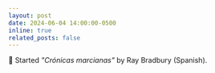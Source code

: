```yaml
---
layout: post
date: 2024-06-04 14:00:00-0500
inline: true
related_posts: false
---
```


:bookmark: Started *"Crónicas marcianas"* by Ray Bradbury (Spanish). 
